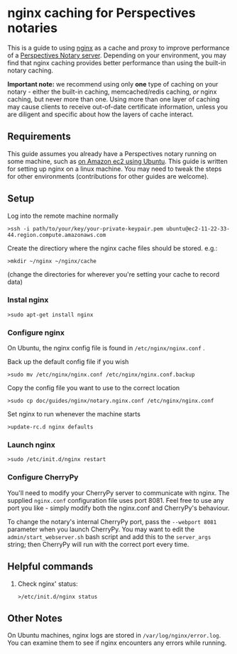 # nginx caching for Perspectives notaries

This is a guide to using [nginx](http://nginx.org/) as a cache and proxy to improve performance of a [Perspectives Notary server](https://github.com/danwent/Perspectives-Server). Depending on your environment, you may find that nginx caching provides better performance than using the built-in notary caching.

**Important note:** we recommend using only **one** type of caching on your notary - either the built-in caching, memcached/redis caching, *or* nginx caching, but never more than one. Using more than one layer of caching may cause clients to receive out-of-date certificate information, unless you are diligent and specific about how the layers of cache interact.

## Requirements

This guide assumes you already have a Perspectives notary running on some machine, such as [on Amazon ec2 using Ubuntu](../guide_amazon.md). This guide is written for setting up nginx on a linux machine. You may need to tweak the steps for other environments (contributions for other guides are welcome).


## Setup

Log into the remote machine normally

```
>ssh -i path/to/your/key/your-private-keypair.pem ubuntu@ec2-11-22-33-44.region.compute.amazonaws.com
```

Create the directiory where the nginx cache files should be stored. e.g.:
```
>mkdir ~/nginx ~/nginx/cache
```
(change the directories for wherever you're setting your cache to record data)



### Instal nginx

```
>sudo apt-get install nginx
```

### Configure nginx

On Ubuntu, the nginx config file is found in ```/etc/nginx/nginx.conf``` .

Back up the default config file if you wish
```
>sudo mv /etc/nginx/nginx.conf /etc/nginx/nginx.conf.backup
```

Copy the config file you want to use to the correct location
```
>sudo cp doc/guides/nginx/notary.nginx.conf /etc/nginx/nginx.conf
```

Set nginx to run whenever the machine starts
```
>update-rc.d nginx defaults
```

### Launch nginx

```
>sudo /etc/init.d/nginx restart
```

### Configure CherryPy

You'll need to modify your CherryPy server to communicate with nginx. The supplied ```nginx.conf``` configuration file uses port 8081. Feel free to use any port you like - simply modify both the nginx.conf and CherryPy's behaviour.

To change the notary's internal CherryPy port, pass the ```--webport 8081``` parameter when you launch CherryPy. You may want to edit the ```admin/start_webserver.sh``` bash script and add this to the ```server_args``` string; then CherryPy will run with the correct port every time.

## Helpful commands

1. Check nginx' status:
	```
	>/etc/init.d/nginx status
	```


## Other Notes

On Ubuntu machines, nginx logs are stored in ```/var/log/nginx/error.log```. You can examine them to see if nginx encounters any errors while running.




